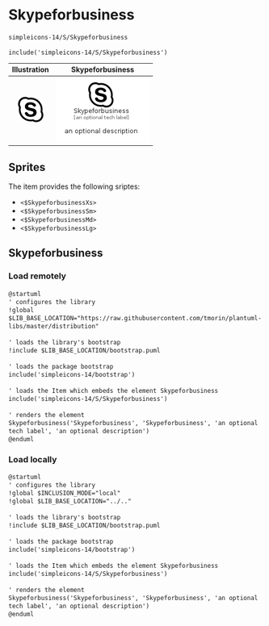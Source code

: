 # Skypeforbusiness


```text
simpleicons-14/S/Skypeforbusiness
```

```text
include('simpleicons-14/S/Skypeforbusiness')
```



| Illustration | Skypeforbusiness |
| :---: | :---: |
| ![illustration for Illustration](../../simpleicons-14/S/Skypeforbusiness.png) | ![illustration for Skypeforbusiness](../../simpleicons-14/S/Skypeforbusiness.Local.png) |



## Sprites
The item provides the following sriptes:

- `<$SkypeforbusinessXs>`
- `<$SkypeforbusinessSm>`
- `<$SkypeforbusinessMd>`
- `<$SkypeforbusinessLg>`





## Skypeforbusiness

### Load remotely
```plantuml
@startuml
' configures the library
!global $LIB_BASE_LOCATION="https://raw.githubusercontent.com/tmorin/plantuml-libs/master/distribution"

' loads the library's bootstrap
!include $LIB_BASE_LOCATION/bootstrap.puml

' loads the package bootstrap
include('simpleicons-14/bootstrap')

' loads the Item which embeds the element Skypeforbusiness
include('simpleicons-14/S/Skypeforbusiness')

' renders the element
Skypeforbusiness('Skypeforbusiness', 'Skypeforbusiness', 'an optional tech label', 'an optional description')
@enduml
```

### Load locally
```plantuml
@startuml
' configures the library
!global $INCLUSION_MODE="local"
!global $LIB_BASE_LOCATION="../.."

' loads the library's bootstrap
!include $LIB_BASE_LOCATION/bootstrap.puml

' loads the package bootstrap
include('simpleicons-14/bootstrap')

' loads the Item which embeds the element Skypeforbusiness
include('simpleicons-14/S/Skypeforbusiness')

' renders the element
Skypeforbusiness('Skypeforbusiness', 'Skypeforbusiness', 'an optional tech label', 'an optional description')
@enduml
```

